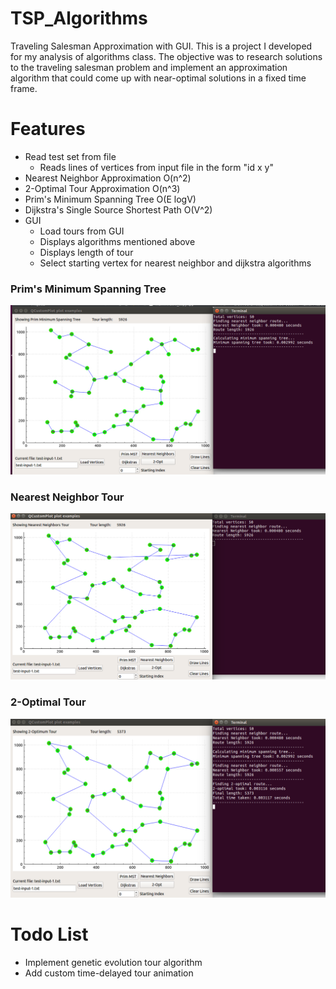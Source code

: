 # TSP_Algorithms
Traveling Salesman Approximation with GUI. This is a project I developed for my analysis of algorithms class. The objective was to research solutions to the traveling salesman problem and implement an approximation algorithm that could come up with near-optimal solutions in a fixed time frame.

# Features
  * Read test set from file
      * Reads lines of vertices from input file in the form "id x y"
  * Nearest Neighbor Approximation O(n^2)
  * 2-Optimal Tour Approximation O(n^3)
  * Prim's Minimum Spanning Tree O(E logV)
  * Dijkstra's Single Source Shortest Path O(V^2)  
  * GUI
      * Load tours from GUI
      * Displays algorithms mentioned above
      * Displays length of tour
      * Select starting vertex for nearest neighbor and dijkstra algorithms

  ### Prim's Minimum Spanning Tree
  ![picture alt](https://raw.githubusercontent.com/lcsfrey/TSP_Algorithms/master/readme_images/img_gplot_mst.png "Graph Plot MST")
  ### Nearest Neighbor Tour
  ![picture alt](https://raw.githubusercontent.com/lcsfrey/TSP_Algorithms/master/readme_images/img_gplot_nn.png "Graph Plot Nearest Neighbor")
  ### 2-Optimal Tour
  ![picture alt](https://raw.githubusercontent.com/lcsfrey/TSP_Algorithms/master/readme_images/img_gplot_two_opt.png "Graph Plot 2-Optimal")
  
# Todo List
  * Implement genetic evolution tour algorithm
  * Add custom time-delayed tour animation
